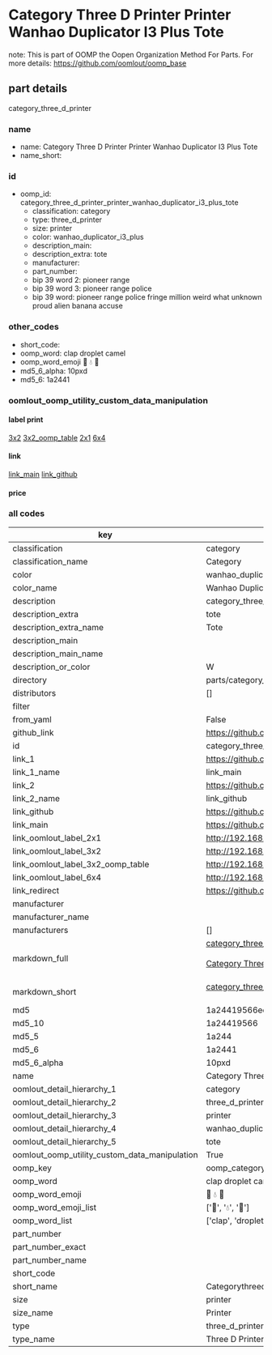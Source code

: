 # Category Three D Printer Printer Wanhao Duplicator I3 Plus Tote  

note: This is part of OOMP the Oopen Organization Method For Parts. For more details: https://github.com/oomlout/oomp_base

##  part details
  



category_three_d_printer



### name
* name: Category Three D Printer Printer Wanhao Duplicator I3 Plus Tote
* name_short: 
### id
* oomp_id: category_three_d_printer_printer_wanhao_duplicator_i3_plus_tote
  * classification: category
  * type: three_d_printer
  * size: printer
  * color: wanhao_duplicator_i3_plus
  * description_main: 
  * description_extra: tote
  * manufacturer: 
  * part_number: 
  * bip 39 word 2: pioneer range
  * bip 39 word 3: pioneer range police
  * bip 39 word: pioneer range police fringe million weird what unknown proud alien banana accuse

### other_codes
* short_code: 
* oomp_word: clap droplet camel
* oomp_word_emoji :clap: :droplet: :camel:
* md5_6_alpha: 10pxd
* md5_6: 1a2441






### oomlout_oomp_utility_custom_data_manipulation
#### label print
[3x2](http://192.168.1.245:1112/?label=oomp%2010pxd)
[3x2_oomp_table](http://192.168.1.108:1112/?label=oomp%2010pxd)
[2x1](http://192.168.1.242:1112/?label=oomp%2010pxd)
[6x4](http://192.168.1.55:1112/?label=oomp%2010pxd)    

#### link

[link_main](https://github.com/oomlout/oomlout_oomp_version_1_messy/tree/main/parts/category_three_d_printer_printer_wanhao_duplicator_i3_plus_tote) [link_github](https://github.com/oomlout/oomlout_oomp_version_1_messy/tree/main/parts/category_three_d_printer_printer_wanhao_duplicator_i3_plus_tote)                             

#### price







### all codes 
| key | value |  
| --- | --- |  
| classification | category |  
| classification_name | Category |  
| color | wanhao_duplicator_i3_plus |  
| color_name | Wanhao Duplicator I3 Plus |  
| description | category_three_d_printer |  
| description_extra | tote |  
| description_extra_name | Tote |  
| description_main |  |  
| description_main_name |  |  
| description_or_color | W  |  
| directory | parts/category_three_d_printer_printer_wanhao_duplicator_i3_plus_tote |  
| distributors | [] |  
| filter |  |  
| from_yaml | False |  
| github_link | https://github.com/oomlout/oomlout_oomp_part_src/tree/main/parts/category_three_d_printer_printer_wanhao_duplicator_i3_plus_tote |  
| id | category_three_d_printer_printer_wanhao_duplicator_i3_plus_tote |  
| link_1 | https://github.com/oomlout/oomlout_oomp_version_1_messy/tree/main/parts/category_three_d_printer_printer_wanhao_duplicator_i3_plus_tote |  
| link_1_name | link_main |  
| link_2 | https://github.com/oomlout/oomlout_oomp_version_1_messy/tree/main/parts/category_three_d_printer_printer_wanhao_duplicator_i3_plus_tote |  
| link_2_name | link_github |  
| link_github | https://github.com/oomlout/oomlout_oomp_version_1_messy/tree/main/parts/category_three_d_printer_printer_wanhao_duplicator_i3_plus_tote |  
| link_main | https://github.com/oomlout/oomlout_oomp_version_1_messy/tree/main/parts/category_three_d_printer_printer_wanhao_duplicator_i3_plus_tote |  
| link_oomlout_label_2x1 | http://192.168.1.242:1112/?label=oomp%2010pxd |  
| link_oomlout_label_3x2 | http://192.168.1.245:1112/?label=oomp%2010pxd |  
| link_oomlout_label_3x2_oomp_table | http://192.168.1.108:1112/?label=oomp%2010pxd |  
| link_oomlout_label_6x4 | http://192.168.1.55:1112/?label=oomp%2010pxd |  
| link_redirect | https://github.com/oomlout/oomlout_oomp_version_1_messy/tree/main/parts/category_three_d_printer_printer_wanhao_duplicator_i3_plus_tote |  
| manufacturer |  |  
| manufacturer_name |  |  
| manufacturers | [] |  
| markdown_full | [category_three_d_printer_printer_wanhao_duplicator_i3_plus_tote](none)<br>[](none)<br>[Category Three D Printer Printer Wanhao Duplicator I3 Plus Tote](none)<br><br> |  
| markdown_short | [category_three_d_printer_printer_wanhao_duplicator_i3_plus_tote](none)<br><br> |  
| md5 | 1a24419566edff3be4c655d14f6c7529 |  
| md5_10 | 1a24419566 |  
| md5_5 | 1a244 |  
| md5_6 | 1a2441 |  
| md5_6_alpha | 10pxd |  
| name | Category Three D Printer Printer Wanhao Duplicator I3 Plus Tote |  
| oomlout_detail_hierarchy_1 | category |  
| oomlout_detail_hierarchy_2 | three_d_printer |  
| oomlout_detail_hierarchy_3 | printer |  
| oomlout_detail_hierarchy_4 | wanhao_duplicator_i3_plus |  
| oomlout_detail_hierarchy_5 | tote |  
| oomlout_oomp_utility_custom_data_manipulation | True |  
| oomp_key | oomp_category_three_d_printer_printer_wanhao_duplicator_i3_plus_tote |  
| oomp_word | clap droplet camel |  
| oomp_word_emoji | :clap: :droplet: :camel: |  
| oomp_word_emoji_list | [':clap:', ':droplet:', ':camel:'] |  
| oomp_word_list | ['clap', 'droplet', 'camel'] |  
| part_number |  |  
| part_number_exact |  |  
| part_number_name |  |  
| short_code |  |  
| short_name | Categorythreedprinter |  
| size | printer |  
| size_name | Printer |  
| type | three_d_printer |  
| type_name | Three D Printer |  

